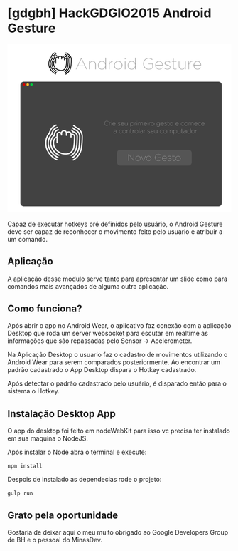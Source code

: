 # [gdgbh] HackGDGIO2015 Android Gesture

![AndroidGesture](https://raw.githubusercontent.com/rodrigodias-us/-gdgbh-HackGDGIO2015-Android-Gesture/master/DesktopApp/imgs/AndroidGesture.gif)

Capaz de executar hotkeys pré definidos pelo usuário, o Android Gesture deve ser capaz de reconhecer o movimento feito pelo usuario e atribuir a um comando.

## Aplicação

A aplicação desse modulo serve tanto para apresentar um slide como para comandos mais avançados de alguma outra aplicação.

## Como funciona?

Após abrir o app no Android Wear, o aplicativo faz conexão com a aplicação Desktop que roda um server websocket para escutar em realtime as informações que são repassadas pelo Sensor -> Acelerometer.

Na Aplicação Desktop o usuario faz o cadastro de movimentos utilizando o Android Wear para serem comparados posteriormente. Ao encontrar um padrão cadastrado o App Desktop dispara o Hotkey cadastrado.

Após detectar o padrão cadastrado pelo usuário, é disparado então para o sistema o Hotkey.

## Instalação Desktop App

O app do desktop foi feito em nodeWebKit para isso vc precisa ter instalado em sua maquina o NodeJS.

Após instalar o Node abra o terminal e execute:

	npm install
	
Despois de instalado as dependecias rode o projeto:

	gulp run

## Grato pela oportunidade

Gostaria de deixar aqui o meu muito obrigado ao Google Developers Group de BH e o pessoal do MinasDev.
